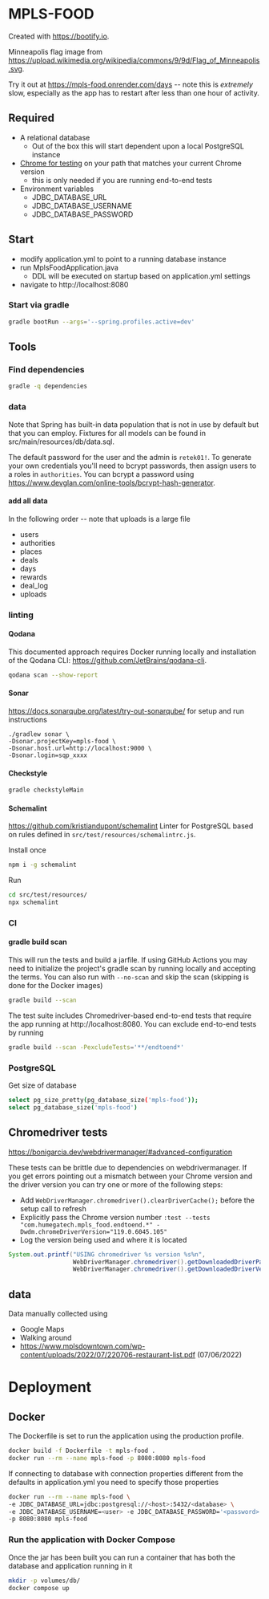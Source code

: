 # MPLS-FOOD

Created with https://bootify.io.

Minneapolis flag image from https://upload.wikimedia.org/wikipedia/commons/9/9d/Flag_of_Minneapolis.svg.

Try it out at https://mpls-food.onrender.com/days -- note this is _extremely_ slow, especially as the app has to restart
after less than one hour of activity.

## Required

* A relational database
    * Out of the box this will start dependent upon a local PostgreSQL instance
* [Chrome for testing](https://googlechromelabs.github.io/chrome-for-testing/#stable) on your path that matches your
  current Chrome version
    * this is only needed if you are running end-to-end tests
* Environment variables
    * JDBC_DATABASE_URL
    * JDBC_DATABASE_USERNAME
    * JDBC_DATABASE_PASSWORD

## Start

* modify application.yml to point to a running database instance
* run MplsFoodApplication.java
    * DDL will be executed on startup based on application.yml settings
* navigate to http://localhost:8080

### Start via gradle

```bash
gradle bootRun --args='--spring.profiles.active=dev'
```

## Tools

### Find dependencies

```bash
gradle -q dependencies
```

### data

Note that Spring has built-in data population that is not in use by default but that you can employ. Fixtures for all
models can be found in src/main/resources/db/data.sql.

The default password for the user and the admin is `retek01!`. To generate your own credentials you'll need to bcrypt
passwords, then assign users to a roles in `authorities`. You can bcrypt a password
using https://www.devglan.com/online-tools/bcrypt-hash-generator.

#### add all data

In the following order -- note that uploads is a large file

* users
* authorities
* places
* deals
* days
* rewards
* deal_log
* uploads

### linting

#### Qodana

This documented approach requires Docker running locally and installation of the Qodana
CLI: https://github.com/JetBrains/qodana-cli.

```bash
qodana scan --show-report
```

#### Sonar

https://docs.sonarqube.org/latest/try-out-sonarqube/ for setup and run instructions

```
./gradlew sonar \
-Dsonar.projectKey=mpls-food \
-Dsonar.host.url=http://localhost:9000 \
-Dsonar.login=sqp_xxxx
```

#### Checkstyle

```bash
gradle checkstyleMain
```

#### Schemalint

https://github.com/kristiandupont/schemalint
Linter for PostgreSQL based on rules defined in `src/test/resources/schemalintrc.js`.

Install once

```bash
npm i -g schemalint
```

Run

```bash
cd src/test/resources/
npx schemalint
```

### CI

#### gradle build scan

This will run the tests and build a jarfile.
If using GitHub Actions you may need to initialize the project's gradle scan by running locally and accepting the terms.
You can also run with `--no-scan` and skip the scan (skipping is done for the Docker images)

```bash
gradle build --scan
```

The test suite includes Chromedriver-based end-to-end tests that require the app running at http://localhost:8080. You
can exclude end-to-end tests by running

```bash
gradle build --scan -PexcludeTests='**/endtoend*'
```

### PostgreSQL

Get size of database

```bash
select pg_size_pretty(pg_database_size('mpls-food'));
select pg_database_size('mpls-food')
```

## Chromedriver tests

https://bonigarcia.dev/webdrivermanager/#advanced-configuration

These tests can be brittle due to dependencies on webdrivermanager.
If you get errors pointing out a mismatch between your Chrome version and the driver version you can try one or more of
the following steps:

* Add `WebDriverManager.chromedriver().clearDriverCache();` before the setup call to refresh
* Explicitly pass the Chrome version
  number `:test --tests "com.humegatech.mpls_food.endtoend.*" -Dwdm.chromeDriverVersion="119.0.6045.105"`
* Log the version being used and where it is located

```java
System.out.printf("USING chromedriver %s version %s%n",
                  WebDriverManager.chromedriver().getDownloadedDriverPath(),
                  WebDriverManager.chromedriver().getDownloadedDriverVersion());
```

## data

Data manually collected using

* Google Maps
* Walking around
* https://www.mplsdowntown.com/wp-content/uploads/2022/07/220706-restaurant-list.pdf (07/06/2022)

# Deployment

## Docker

The Dockerfile is set to run the application using the production profile.

```bash
docker build -f Dockerfile -t mpls-food .
docker run --rm --name mpls-food -p 8080:8080 mpls-food
```

If connecting to database with connection properties different from the defaults in application.yml you need to specify
those properties

```bash
docker run --rm --name mpls-food \
-e JDBC_DATABASE_URL=jdbc:postgresql://<host>:5432/<database> \
-e JDBC_DATABASE_USERNAME=<user> -e JDBC_DATABASE_PASSWORD='<password>' \
-p 8080:8080 mpls-food
```

### Run the application with Docker Compose

Once the jar has been built you can run a container that has both the database and application running in it

```bash
mkdir -p volumes/db/
docker compose up
```
 